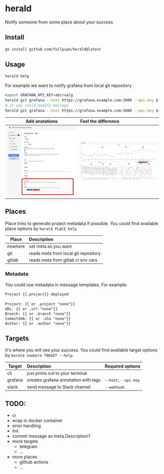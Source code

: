 # herald

Notify someone from some place about your success

## Install

```bash
go install github.com/fullpipe/herald@latest
```

## Usage

```bash
herald help
```

For example we want to notify grafana from local git repository

```bash
export GRAFANA_API_KEY=abirvalg
herald git grafana --host https://grafana.example.com:3000 --api-key ${GRAFANA_API_KEY} --tag TASK-123 --tag release --tag wtf-project
# or you could modify message
herald git grafana --host https://grafana.example.com:3000 --api-key ${GRAFANA_API_KEY} --tag TASK-123 --tag release --tag wtf-project -m "Project {{.project}} deployed. Going home."
```

| Add anotations                    | Feel the difference         | 
| ----------                        | :----------                 | 
| ![!](/assets/grafana-2.png)       | ![!](/assets/grafana-1.png) | 

## Places

Place tries to generate project metadata if possible.
You could find available place options by `herald PLACE help`

| Place      | Description                              | 
| ---------- | :----------                              | 
| nowhere    | set meta as you want                     | 
| git        | reads meta from local git repository     |
| gitlab     | reads meta from gitlab ci env vars       |

### Metadata

You could use metadata in message templates. For example:

```gotpl
Project {{.project}} deployed

Project: {{ or .project "none"}}
URL: {{ or .url "none"}}
Branch: {{ or .branch "none"}}
CommitSHA: {{ or .sha "none"}}
Author: {{ or .author "none"}}
```

## Targets

It's where you will see your success. 
You could find available target options by `herald nowhere TARGET --help`.

| Target        | Description                              | Required options       |
| ----------    | :----------                              | :-----------           |
| cli           | just prints out to your terminal         |                        |
| grafana       | creates grafana annotation with tags     | `--host`, `--api-key`  |
| slack         | send message to Slack channel            | `--webhook`            |

## TODO:

- ci
- wrap in docker container
- error handling
- lint
- commit message as meta.Description?
- more targets
  - telegram
  - ...
- more places
  - github actions
  - ...


